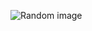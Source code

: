 ![Random image](https://external-content.duckduckgo.com/iu/?u=http%3A%2F%2Fwww.dumpaday.com%2Fwp-content%2Fuploads%2F2017%2F06%2Fpictures-251.jpg&f=1&nofb=1=)
